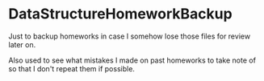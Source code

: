 # DataStructureHomeworkBackup

Just to backup homeworks in case I somehow lose those files for review later on.

Also used to see what mistakes I made on past homeworks to take note of so that I don't repeat them if possible. 

